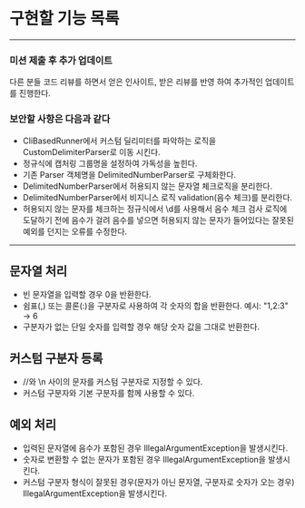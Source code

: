 # 구현할 기능 목록

---
### 미션 제출 후 추가 업데이트

다른 분들 코드 리뷰를 하면서 얻은 인사이트, 받은 리뷰를 반영 하여 추가적인 업데이트를 진행한다.

### 보안할 사항은 다음과 같다

- CliBasedRunner에서 커스텀 딜리미터를 파악하는 로직을 CustomDelimiterParser로 이동 시킨다.
- 정규식에 캡처링 그룹명을 설정하여 가독성을 높힌다.
- 기존 Parser 객체명을 DelimitedNumberParser로 구체화한다.
- DelimitedNumberParser에서 허용되지 않는 문자열 체크로직을 분리한다.
- DelimitedNumberParser에서 비지니스 로직 validation(음수 체크)를 분리한다.
- 허용되지 않는 문자를 체크하는 정규식에서 \\d를 사용해서 음수 체크 검사 로직에 도달하기 전에 음수가 걸려 음수를 넣으면 허용되지 않는 문자가 들어있다는 잘못된 예외를 던지는 오류를 수정한다.
---

## 문자열 처리

- 빈 문자열을 입력할 경우 0을 반환한다.
- 쉼표(,) 또는 콜론(:)을 구분자로 사용하여 각 숫자의 합을 반환한다. 예시: "1,2:3" → 6
- 구분자가 없는 단일 숫자를 입력할 경우 해당 숫자 값을 그대로 반환한다.

## 커스텀 구분자 등록

- //와 \n 사이의 문자를 커스텀 구분자로 지정할 수 있다.
- 커스텀 구분자와 기본 구분자를 함께 사용할 수 있다.

## 예외 처리

- 입력된 문자열에 음수가 포함된 경우 IllegalArgumentException을 발생시킨다.
- 숫자로 변환할 수 없는 문자가 포함된 경우 IllegalArgumentException을 발생시킨다.
- 커스텀 구분자 형식이 잘못된 경우(문자가 아닌 문자열, 구분자로 숫자가 오는 경우) IllegalArgumentException을 발생시킨다.


